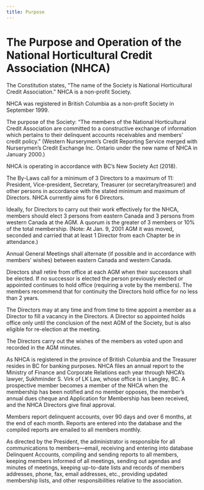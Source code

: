 ```yaml
---
title: Purpose
---
```


# The Purpose and Operation of the National Horticultural Credit Association (NHCA)

The Constitution states, “The name of the Society is National Horticultural Credit Association.”  NHCA is a non-profit Society.

NHCA was registered in British Columbia as a non-profit Society in September 1999.

The purpose of the Society: “The members of the National Horticultural Credit Association are committed to a constructive exchange of information which pertains to their delinquent accounts receivables and members’ credit policy.”
(Western Nurserymen’s Credit Reporting Service merged with Nurserymen’s Credit Exchange Inc. Ontario under the new name of NHCA in January 2000.)

NHCA is operating in accordance with BC’s New Society Act (2018).

The By-Laws call for a minimum of 3 Directors to a maximum of 11: President, Vice-president, Secretary, Treasurer (or secretary/treasurer) and other persons in accordance with the stated minimum and maximum of Directors.  NHCA currently aims for 6 Directors.

Ideally, for Directors to carry out their work effectively for the NHCA, members should elect 3 persons from eastern Canada and 3 persons from western Canada at the AGM.
A quorum is the greater of 3 members or 10% of the total membership.  (Note: At Jan. 9, 2001 AGM it was moved, seconded and carried that at least 1 Director from each Chapter be in attendance.)

Annual General Meetings shall alternate (if possible and in accordance with members’ wishes) between eastern Canada and western Canada.

Directors shall retire from office at each AGM when their successors shall be elected.  If no successor is elected the person previously elected or appointed continues to hold office (requiring a vote by the members). The members recommend that for continuity the Directors hold office for no less than 2 years.

The Directors may at any time and from time to time appoint a member as a Director to fill a vacancy in the Directors.  A Director so appointed holds office only until the conclusion of the next AGM of the Society, but is also eligible for re-election at the meeting.

The Directors carry out the wishes of the members as voted upon and recorded in the AGM minutes.

As NHCA is registered in the province of British Columbia and the Treasurer resides in BC for banking purposes.
NHCA files an annual report to the Ministry of Finance and Corporate Relations each year through NHCA’s lawyer, Sukhminder S. Virk of LK Law, whose office is in Langley, BC.
A prospective member becomes a member of the NHCA when the membership has been notified and no member opposes, the member’s annual dues cheque and Application for Membership has been received, and the NHCA Directors give final approval.

Members report delinquent accounts, over 90 days and over 6 months, at the end of each month.  Reports are entered into the database and the compiled reports are emailed to all members monthly. 

As directed by the President, the administrator is responsible for all communications to members—email, receiving and entering into database Delinquent Accounts, compiling and sending reports to all members, keeping members informed of all meetings, sending out agendas and minutes of meetings, keeping up-to-date lists and records of members addresses, phone, fax, email addresses, etc., providing updated membership lists, and other responsibilities relative to the association.

